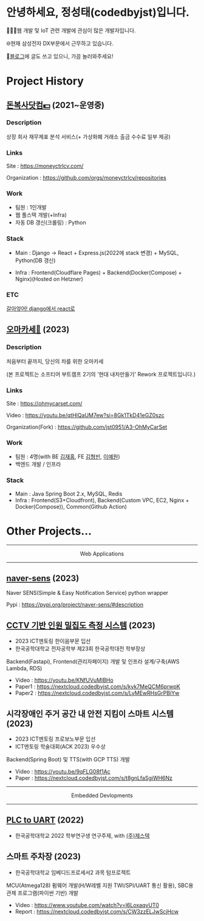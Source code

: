 # 안녕하세요, 정성태(codedbyjst)입니다.

👨🏻‍💻웹 개발 및 IoT 관련 개발에 관심이 많은 개발자입니다.

🌐현재 삼성전자 DX부문에서 근무하고 있습니다.

📝[블로그](https://codedbyjst.tistory.com/)에 글도 쓰고 있으니, 가끔 놀러와주세요!

# Project History

## [돈복사닷컴💵](https://moneyctrlcv.com/) (2021~운영중)

### Description
상장 회사 재무제표 분석 서비스(+ 가상화폐 거래소 출금 수수료 일부 제공)

### Links
Site : https://moneyctrlcv.com/

Organization : https://github.com/orgs/moneyctrlcv/repositories

### Work 
- 팀원 : 1인개발
- 웹 풀스택 개발(+Infra)
- 자동 DB 갱신(크롤링) : Python

### Stack
- Main : Django -> React + Express.js(2022에 stack 변경) + MySQL, Python(DB 갱신)

- Infra : Frontend(Cloudflare Pages) + Backend(Docker(Compose) + Nginx)(Hosted on Hetzner)

### ETC
[갈아엎어! django에서 react로](https://codedbyjst.tistory.com/3)

## [오마카세🍣](https://ohmycarset.com/) (2023)

### Description
처음부터 끝까지, 당신의 차를 위한 오마카세

(본 프로젝트는 소프티어 부트캠프 2기의 '현대 내차만들기' Rework 프로젝트입니다.)

### Links
Site : https://ohmycarset.com/

Video : https://youtu.be/qtHIQaUM7ew?si=8Gk1TkD41eGZ0szc

Organization(Fork) : https://github.com/jst0951/A3-OhMyCarSet

### Work
- 팀원 : 4명(with BE [김재홍](https://github.com/kjhonggg95), FE [김형빈](https://github.com/hb9901), [이예원](https://github.com/yen001004))
- 백엔드 개발 / 인프라

### Stack
- Main : Java Spring Boot 2.x, MySQL, Redis
- Infra : Frontend(S3+Cloudfront), Backend(Custom VPC, EC2, Nginx + Docker(Compose)), Common(Github Action)

# Other Projects...

- - -

<div align="center">Web Applications</div>

- - -

## [naver-sens](https://github.com/jst0951/naver-sens) (2023)
  
Naver SENS(Simple & Easy Notification Service) python wrapper

Pypi : https://pypi.org/project/naver-sens/#description

## [CCTV 기반 인원 밀집도 측정 시스템](https://cctvcrowding.codedbyjst.com/user/tukorea) (2023)
  
- 2023 ICT멘토링 한이음부문 입선
- 한국공학대학교 전자공학부 제23회 한국공학대전 학부장상

Backend(Fastapi), Frontend(관리자페이지) 개발 및 인프라 설계/구축(AWS Lambda, RDS)

- Video : https://youtu.be/KNfUVuMlBHo
- Paper1 : https://nextcloud.codedbyjst.com/s/kyk7MeQCM6prwpK
- Paper2 : https://nextcloud.codedbyjst.com/s/LyMEwRHsGrPBiYw
  
## 시각장애인 주거 공간 내 안전 지킴이 스마트 시스템 (2023)
  
- 2023 ICT멘토링 프로보노부문 입선
- ICT멘토링 학술대회(ACK 2023) 우수상

Backend(Spring Boot) 및 TTS(with GCP TTS) 개발

- Video : https://youtu.be/9qFLG08f1Ac
- Paper : https://nextcloud.codedbyjst.com/s/t8gnLfaSgiWH6Nz

- - -

<div align="center">Embedded Devlopments</div>

- - -

## [PLC to UART](https://github.com/jst0951/plc_uart) (2022)
- 한국공학대학교 2022 학부연구생 연구주제, with [(주)제스텍](https://zestech.co.kr/)

## 스마트 주차장 (2023)
- 한국공학대학교 임베디드프로세서2 과목 텀프로젝트

MCU(Atmega128) 펌웨어 개발(H/W레벨 지원 TWI/SPI/UART 통신 활용), SBC용 관제 프로그램(파이썬 기반) 개발

- Video : https://www.youtube.com/watch?v=l6LoxaqvUT0
- Report : https://nextcloud.codedbyjst.com/s/CW3zzELJwScjHcw
